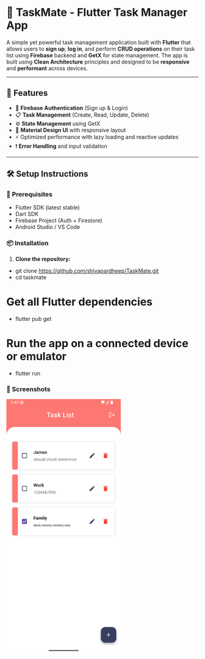 # 📝 TaskMate - Flutter Task Manager App

A simple yet powerful task management application built with **Flutter** that allows users to **sign up**, **log in**, and perform **CRUD operations** on their task list using **Firebase** backend and **GetX** for state management. The app is built using **Clean Architecture** principles and designed to be **responsive** and **performant** across devices.

---

## 🚀 Features

- 🔐 **Firebase Authentication** (Sign up & Login)
- 📋 **Task Management** (Create, Read, Update, Delete)
- ⚙️ **State Management** using GetX
- 🎨 **Material Design UI** with responsive layout
- ⚡ Optimized performance with lazy loading and reactive updates
- ❗ **Error Handling** and input validation

---

## 🛠️ Setup Instructions

### 🔧 Prerequisites

- Flutter SDK (latest stable)
- Dart SDK
- Firebase Project (Auth + Firestore)
- Android Studio / VS Code

### 📦 Installation

1. **Clone the repository:**


* git clone https://github.com/shivapardheep/TaskMate.git
* cd taskmate

# Get all Flutter dependencies
* flutter pub get

# Run the app on a connected device or emulator
* flutter run

### 📸 Screenshots
<img src="https://github.com/shivapardheep/TaskMate/blob/01479bf0832c25c3d98a1f42e8daf7845e5622d3/tasjPage.png" width="300"/>










